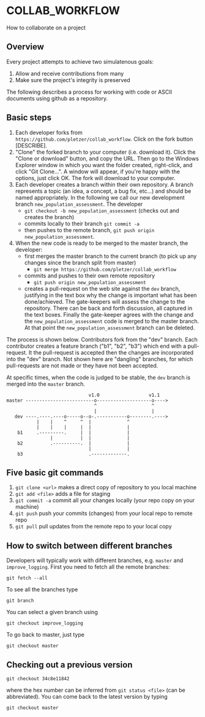 # COLLAB_WORKFLOW

How to collaborate on a project

## Overview

Every project attempts to achieve two simulatenous goals:

 1. Allow and receive contributions from many
 2. Make sure the project's integrity is preserved

 The following describes a process for working with code or ASCII documents using github as a repository. 

## Basic steps

 1. Each developer forks from `https://github.com/pletzer/collab_workflow`. Click on the fork button [DESCRIBE]. 
 2. "Clone" the forked branch to your computer (i.e. download it). Click the "Clone or download" button, and copy the URL. Then go to the Windows Explorer window in which you want the folder created, right-click, and click "Git Clone...". A window will appear, if you're happy with the options, just click OK. The fork will download to your computer.
 3. Each developer creates a branch within their own repository. A branch represents a topic (an idea, a concept, a bug fix, etc...) and should be named appropriately. In the following we call our new development branch `new_population_assessment`. The developer
    * `git checkout -b new_population_assessment` (checks out and creates the branch)
    * commits locally to their branch `git commit -a`
    * then pushes to the remote branch, `git push origin new_population_assessment`. 
 4. When the new code is ready to be merged to the master branch, the developer:
    * first merges the master branch to the current branch (to pick up any changes since the branch split from master)
      * `git merge https://github.com/pletzer/collab_workflow`
    * commits and pushes to their own remote repository
      * `git push origin new_population_assessment`
    * creates a pull-request on the web site against the `dev` branch, justifying in the text box why the change is important what has been done/achieved. The gate-keepers will assess the change to the repository. There can be back and forth discussion, all captured in the text boxes. Finally the gate-keeper agrees with the change and the `new_population_assessment` code is merged to the master branch. At that point the `new_population_assessment` branch can be deleted.

The process is shown below. Contributors fork from the "dev" branch. Each contributor creates a feature branch ("b1", "b2", "b3") which end with a pull-request. It the pull-request is accepted then the changes are incorporated into the "dev" branch. Not shown here are "dangling" branches, for which pull-requests are not made or they have not been accepted.

At specific times, when the code is judged to be stable, the `dev` branch is merged into the `master` branch.

```sequence
                              v1.0                  v1.1
master -------------------------o--------------------o---->
                                ^                    ^
                                |                    |
   dev ----.----.----o-----o--o-.-----------o--------.---->
           |    |    ^     ^  |             ^
           |    |    |     |  |             |
    b1     .---------.     |  |             |     
                |          |  |             |
    b2          .----------.  |             |
                              |             |
    b3                        .-------------.
```


## Five basic git commands

 1. `git clone <url>` makes a direct copy of repository to you local machine
 2. `git add <file>` adds a file for staging
 3. `git commit -a` commit all your changes locally (your repo copy on your machine)
 4. `git push` push your commits (changes) from your local repo to remote repo
 5. `git pull` pull updates from the remote repo to your local copy

## How to switch between different branches

Developers will typically work with different branches, e.g. `master` and `improve_logging`. First you need to fetch all the remote branches:
```
git fetch --all
```
To see all the branches type 
```
git branch
```
You can select a given branch using
```
git checkout improve_logging
```
To go back to master, just type
```
git checkout master
```

## Checking out a previous version

```
git checkout 34c8e11842
```
where the hex number can be inferred from `git status <file>` (can be abbreviated).  You can come back to the latest version by typing
```
git checkout master
```
